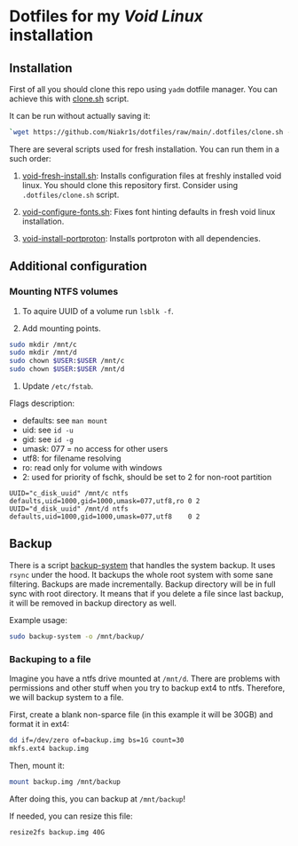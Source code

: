 # Dotfiles for my *Void Linux* installation

## Installation

First of all you should clone this repo using `yadm` dotfile manager.
You can achieve this with [clone.sh](.dotfiles/clone.sh) script.

It can be run without actually saving it:

```bash
`wget https://github.com/Niakr1s/dotfiles/raw/main/.dotfiles/clone.sh -O- | bash`
```

There are several scripts used for fresh installation.
You can run them in a such order:

1. [void-fresh-install.sh](.dotfiles/void-fresh-install.sh):
Installs configuration files at freshly installed void linux.
You should clone this repository first.
Consider using `.dotfiles/clone.sh` script.

1. [void-configure-fonts.sh](.dotfiles/void-configure-fonts.sh):
Fixes font hinting defaults in fresh void linux installation.

1. [void-install-portproton](.dotfiles/void-install-portproton.sh):
Installs portproton with all dependencies.

## Additional configuration

### Mounting NTFS volumes

1. To aquire UUID of a volume run `lsblk -f`.

1. Add mounting points.

```bash
sudo mkdir /mnt/c
sudo mkdir /mnt/d
sudo chown $USER:$USER /mnt/c
sudo chown $USER:$USER /mnt/d
```

1. Update `/etc/fstab`.

Flags description:

- defaults: see `man mount`
- uid: see `id -u`
- gid: see `id -g`
- umask: 077 = no access for other users
- utf8: for filename resolving
- ro: read only for volume with windows
- 2: used for priority of fschk, should be set to 2 for non-root partition

```fstab
UUID="c_disk_uuid" /mnt/c ntfs defaults,uid=1000,gid=1000,umask=077,utf8,ro 0 2
UUID="d_disk_uuid" /mnt/d ntfs defaults,uid=1000,gid=1000,umask=077,utf8    0 2
```

## Backup

There is a script [backup-system](scripts/backup-system.sh) that handles the system backup.
It uses `rsync` under the hood. It backups the whole root system with some sane filtering.
Backups are made incrementally. Backup directory will be in full sync with root directory.
It means that if you delete a file since last backup, it will be removed in backup directory as well.

Example usage:

```bash
sudo backup-system -o /mnt/backup/
```

### Backuping to a file

Imagine you have a ntfs drive mounted at `/mnt/d`.
There are problems with permissions and other stuff when you try to backup ext4 to ntfs.
Therefore, we will backup system to a file.

First, create a blank non-sparce file (in this example it will be 30GB) and format it in ext4:

```bash
dd if=/dev/zero of=backup.img bs=1G count=30
mkfs.ext4 backup.img
```

Then, mount it:

```bash
mount backup.img /mnt/backup
```

After doing this, you can backup at `/mnt/backup`!

If needed, you can resize this file:

```bash
resize2fs backup.img 40G
```
